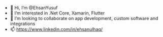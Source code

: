 - 👋 Hi, I’m @EhsanYusuf
- 👀 I’m interested in .Net Core, Xamarin, Flutter
- 💞️ I’m looking to collaborate on app development, custom software and integrations
- 📫 https://www.linkedin.com/in/ehsanulhaq/

<!---
EhsanYusuf/EhsanYusuf is a ✨ special ✨ repository because its `README.md` (this file) appears on your GitHub profile.
You can click the Preview link to take a look at your changes.
--->
